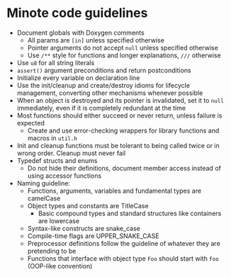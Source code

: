 # Minote code guidelines
- Document globals with Doxygen comments
  - All params are `[in]` unless specified otherwise
  - Pointer arguments do not accept `null` unless specified otherwise
  - Use `/**` style for functions and longer explanations, `///` otherwise
- Use `u8` for all string literals
- `assert()` argument preconditions and return postconditions
- Initialize every variable on declaration line
- Use the init/cleanup and create/destroy idioms for lifecycle management,
  converting other mechanisms whenever possible
- When an object is destroyed and its pointer is invalidated, set it to `null`
  immediately, even if it is completely redundant at the time
- Most functions should either succeed or never return, unless failure
  is expected
  - Create and use error-checking wrappers for library functions and macros
    in `util.h`
- Init and cleanup functions must be tolerant to being called twice or in wrong
  order. Cleanup must never fail
- Typedef structs and enums
  - Do not hide their definitions, document member access instead of using
    accessor functions
- Naming guideline:
  - Functions, arguments, variables and fundamental types are camelCase
  - Object types and constants are TitleCase
    - Basic compound types and standard structures like containers are lowercase
  - Syntax-like constructs are snake_case
  - Compile-time flags are UPPER_SNAKE_CASE
  - Preprocessor definitions follow the guideline of whatever they are
    pretending to be
  - Functions that interface with object type `Foo` should start with
    `foo` (OOP-like convention)

